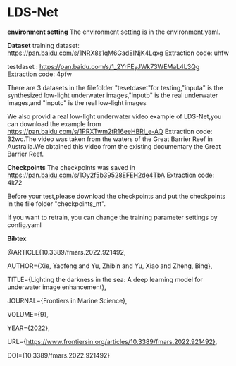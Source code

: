 # LDS-Net
**environment setting**
The environment setting is in the environment.yaml.  

**Dataset**
training dataset: https://pan.baidu.com/s/1NRX8s1qM6Gad8INjK4Lqxg Extraction code: uhfw 


testdaset : https://pan.baidu.com/s/1_2YrFEyJWk73WEMaL4L3Qg Extraction code: 4pfw 


There are 3 datasets in the filefolder "tesetdaset"for testing,"inputa" is the synthesized low-light underwater images,"inputb" is the real underwater images,and "inputc" is the real low-light images


We also provid a real low-light underwater video example of LDS-Net,you can download the example from https://pan.baidu.com/s/1PRXTwm2tR16eeHBRI_e-AQ Extraction code: 32wc.The video was taken from the waters of the Great Barrier Reef in Australia.We obtained this video from the existing documentary the Great Barrier Reef.


**Checkpoints**
The checkpoints was saved in https://pan.baidu.com/s/1Oy2f5b39528EFEH2de4TbA Extraction code: 4k72 


Before your test,please download the checkpoints and put the checkpoints in the file folder "checkpoints_nt".


If you want to retrain, you can change the training parameter settings by config.yaml

**Bibtex**

@ARTICLE{10.3389/fmars.2022.921492,
  
AUTHOR={Xie, Yaofeng and Yu, Zhibin and Yu, Xiao and Zheng, Bing},   
  
TITLE={Lighting the darkness in the sea: A deep learning model for underwater image enhancement},      
 
JOURNAL={Frontiers in Marine Science},      
 
VOLUME={9},           
 
YEAR={2022},      
   
URL={https://www.frontiersin.org/articles/10.3389/fmars.2022.921492},       
 
DOI={10.3389/fmars.2022.921492}
